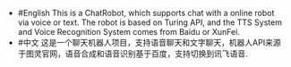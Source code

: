 * #English
This is a ChatRobot, which supports chat with a online robot via voice or text. The robot is based on Turing API, and the TTS System and Voice Recognition System comes from Baidu or XunFei.
* #中文
这是一个聊天机器人项目，支持语音聊天和文字聊天，机器人API来源于图灵官网，语音合成和语音识别基于百度，支持切换到讯飞语音.
